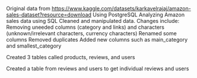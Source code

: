 Original data from https://www.kaggle.com/datasets/karkavelrajaj/amazon-sales-dataset?resource=download
Using PostgreSQL
Analyzing Amazon sales data using SQL
Cleaned and manipulated data.
Changes include:
Removing uneeded columns (category and links) and characters (unknown/irrelevant characters, currency characters)
Renamed some columns
Removed duplicates
Added new columns such as main_category and smallest_category

Created 3 tables called products, reviews, and users

Created a table from reviews and users to get individual reviews and users


